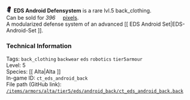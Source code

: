 ![ ](https://raw.githubusercontent.com/Ceterai/Enternia/main/items/armors/alta/tier5/eds/android_back/icon.png) **EDS Android Defensystem** is a rare lvl.5 back_clothing.  
Can be sold for *396* <img src="https://starbounder.org/mediawiki/images/2/21/Pixel.png" width="12" height="16"/> [pixels](https://starbounder.org/Pixel).  
A modularized defense system of an advanced [[ EDS Android Set|EDS-Android-Set ]].

### Technical Information

Tags: `back_clothing` `backwear` `eds` `robotics` `tier5armour`  
Level: 5  
Species: [[ Alta|Alta ]]  
In-game ID: `ct_eds_android_back`  
File path (GitHub link): [`/items/armors/alta/tier5/eds/android_back/ct_eds_android_back.back`](https://github.com/Ceterai/Enternia/blob/main/items/armors/alta/tier5/eds/android_back/ct_eds_android_back.back)
